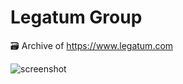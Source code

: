 # Legatum Group

🗃️ Archive of https://www.legatum.com

![screenshot](https://github.com/user-attachments/assets/f0657cc7-7b05-4e78-a48a-84b85c190def)
